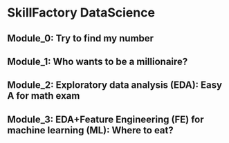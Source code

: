 # SkillFactory DataScience
 
## Module_0: Try to find my number

## Module_1: Who wants to be a millionaire?

## Module_2: Exploratory data analysis (EDA): Easy A for math exam

## Module_3: EDA+Feature Engineering (FE) for machine learning (ML): Where to eat?

